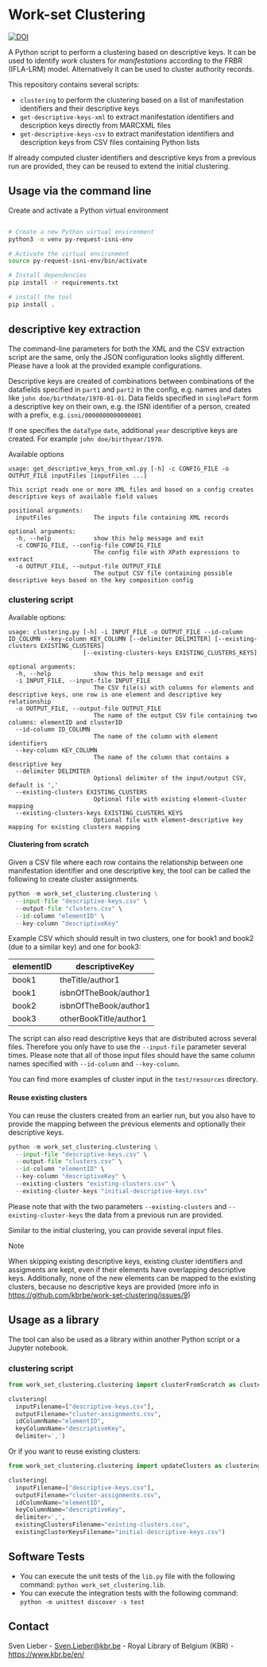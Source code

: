 # Work-set Clustering

[![DOI](https://zenodo.org/badge/705721988.svg)](https://zenodo.org/doi/10.5281/zenodo.10011416)

A Python script to perform a clustering based on descriptive keys.
It can be used to identify _work_ clusters for _manifestations_ according to the FRBR (IFLA-LRM) model. Alternatively it can be used to cluster authority records.

This repository contains several scripts:

* `clustering` to perform the clustering based on a list of manifestation identifiers and their descriptive keys
* `get-descriptive-keys-xml` to extract manifestation identifiers and description keys directly from MARCXML files
* `get-descriptive-keys-csv` to extract manifestation identifiers and description keys from CSV files containing Python lists

If already computed cluster identifiers and descriptive keys from a previous run are provided, they can be reused to extend the initial clustering.


## Usage via the command line

Create and activate a Python virtual environment
```bash

# Create a new Python virtual environment
python3 -m venv py-request-isni-env

# Activate the virtual environment
source py-request-isni-env/bin/activate

# Install dependencies
pip install -r requirements.txt

# install the tool
pip install .
```

## descriptive key extraction

The command-line parameters for both the XML and the CSV extraction script are the same, only the JSON configuration looks slightly different. Please have a look at the provided example configurations.

Descriptive keys are created of combinations between combinations of the datafields specified in `part1`  and `part2` in the config, e.g. names and dates like `john doe/birthdate/1970-01-01`. Data fields specified in `singlePart` form a descriptive key on their own, e.g. the ISNI identifier of a person, created with a prefix, e.g. `isni/0000000000000001`

If one specifies the `dataType` `date`, additional `year` descriptive keys are created. For example `john doe/birthyear/1970`.


Available options

```
usage: get_descriptive_keys_from_xml.py [-h] -c CONFIG_FILE -o OUTPUT_FILE inputFiles [inputFiles ...]

This script reads one or more XML files and based on a config creates descriptive keys of available field values

positional arguments:
  inputFiles            The inputs file containing XML records

optional arguments:
  -h, --help            show this help message and exit
  -c CONFIG_FILE, --config-file CONFIG_FILE
                        The config file with XPath expressions to extract
  -o OUTPUT_FILE, --output-file OUTPUT_FILE
                        The output CSV file containing possible descriptive keys based on the key composition config

```

### clustering script

Available options:

```
usage: clustering.py [-h] -i INPUT_FILE -o OUTPUT_FILE --id-column ID_COLUMN --key-column KEY_COLUMN [--delimiter DELIMITER] [--existing-clusters EXISTING_CLUSTERS]
                     [--existing-clusters-keys EXISTING_CLUSTERS_KEYS]

optional arguments:
  -h, --help            show this help message and exit
  -i INPUT_FILE, --input-file INPUT_FILE
                        The CSV file(s) with columns for elements and descriptive keys, one row is one element and descriptive key relationship
  -o OUTPUT_FILE, --output-file OUTPUT_FILE
                        The name of the output CSV file containing two columns: elementID and clusterID
  --id-column ID_COLUMN
                        The name of the column with element identifiers
  --key-column KEY_COLUMN
                        The name of the column that contains a descriptive key
  --delimiter DELIMITER
                        Optional delimiter of the input/output CSV, default is ','
  --existing-clusters EXISTING_CLUSTERS
                        Optional file with existing element-cluster mapping
  --existing-clusters-keys EXISTING_CLUSTERS_KEYS
                        Optional file with element-descriptive key mapping for existing clusters mapping

```

#### Clustering from scratch
Given a CSV file where each row contains the relationship
between one manifestation identifier and one descriptive key,
the tool can be called the following to create cluster assignments.

```python
python -m work_set_clustering.clustering \
  --input-file "descriptive-keys.csv" \
  --output-file "clusters.csv" \
  --id-column "elementID" \
  --key-column "descriptiveKey"
```

Example CSV which should result in two clusters, one for book1 and book2 (due to a similar key) and one for book3:

|elementID|descriptiveKey|
|---------|--------------|
|book1|theTitle/author1|
|book1|isbnOfTheBook/author1|
|book2|isbnOfTheBook/author1|
|book3|otherBookTitle/author1|

The script can also read descriptive keys that are distributed across several files.
Therefore you only have to use the `--input-file` parameter several times.
Please note that all of those input files should have the same column names specified with `--id-column` and `--key-column`.

You can find more examples of cluster input in the `test/resources` directory.

#### Reuse existing clusters

You can reuse the clusters created from an earlier run,
but you also have to provide the mapping between the previous elements and optionally their descriptive keys.


```python
python -m work_set_clustering.clustering \
  --input-file "descriptive-keys.csv" \
  --output-file "clusters.csv" \
  --id-column "elementID" \
  --key-column "descriptiveKey" \
  --existing-clusters "existing-clusters.csv" \
  --existing-cluster-keys "initial-descriptive-keys.csv"
```

Please note that with the two parameters `--existing-clusters` and `--existing-cluster-keys`
the data from a previous run are provided.

Similar to the initial clustering, you can provide several input files.

> [!NOTE]
> When skipping existing descriptive keys, existing cluster identifiers and assigments are kept, even if their elements have overlapping descriptive keys. Additionally, none of the new elements can be mapped to the existing clusters, because no descriptive keys are provided (more info in https://github.com/kbrbe/work-set-clustering/issues/9)

## Usage as a library

The tool can also be used as a library within another Python script or a Jupyter notebook.

### clustering script

```python
from work_set_clustering.clustering import clusterFromScratch as clustering

clustering(
  inputFilename=["descriptive-keys.csv"],
  outputFilename="cluster-assignments.csv",
  idColumnName="elementID",
  keyColumnName="descriptiveKey",
  delimiter=',')
```

Or if you want to reuse existing clusters:

```python
from work_set_clustering.clustering import updateClusters as clustering

clustering(
  inputFilename=["descriptive-keys.csv"],
  outputFilename="cluster-assignments.csv",
  idColumnName="elementID",
  keyColumnName="descriptiveKey",
  delimiter=',',
  existingClustersFilename="existing-clusters.csv",
  existingClusterKeysFilename="initial-descriptive-keys.csv")
```

## Software Tests

* You can execute the unit tests of the `lib.py` file with the following command: `python work_set_clustering.lib`.
* You can execute the integration tests with the following command: `python -m unittest discover -s test`

## Contact

Sven Lieber - Sven.Lieber@kbr.be - Royal Library of Belgium (KBR) - https://www.kbr.be/en/

